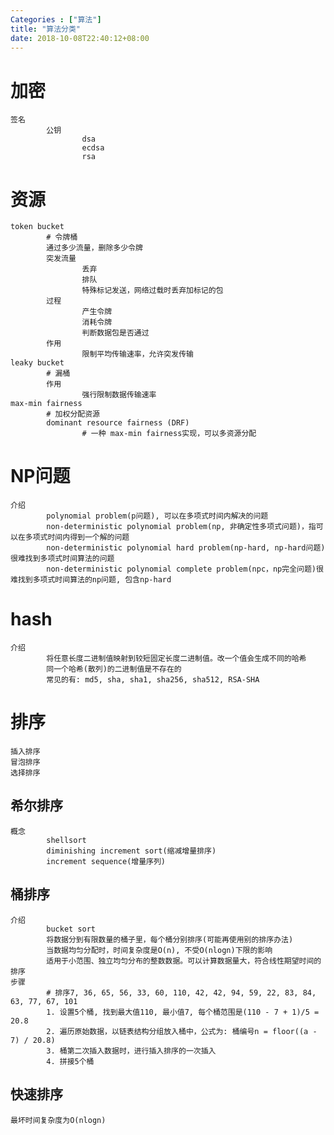 ```yaml
---
Categories : ["算法"]
title: "算法分类"
date: 2018-10-08T22:40:12+08:00
---
```


# 加密

    签名
            公钥
                    dsa
                    ecdsa
                    rsa

# 资源

    token bucket
            # 令牌桶
            通过多少流量，删除多少令牌
            突发流量
                    丢弃
                    排队
                    特殊标记发送，网络过载时丢弃加标记的包
            过程
                    产生令牌
                    消耗令牌
                    判断数据包是否通过
            作用
                    限制平均传输速率，允许突发传输
    leaky bucket
            # 漏桶
            作用
                    强行限制数据传输速率
    max-min fairness
            # 加权分配资源
            dominant resource fairness (DRF)
                    # 一种 max-min fairness实现，可以多资源分配

# NP问题

    介绍
            polynomial problem(p问题), 可以在多项式时间内解决的问题
            non-deterministic polynomial problem(np, 非确定性多项式问题)，指可以在多项式时间内得到一个解的问题
            non-deterministic polynomial hard problem(np-hard, np-hard问题)很难找到多项式时间算法的问题
            non-deterministic polynomial complete problem(npc，np完全问题)很难找到多项式时间算法的np问题, 包含np-hard


# hash

    介绍
            将任意长度二进制值映射到较短固定长度二进制值。改一个值会生成不同的哈希
            同一个哈希(散列)的二进制值是不存在的
            常见的有: md5, sha, sha1, sha256, sha512, RSA-SHA

# 排序

    插入排序
    冒泡排序
    选择排序

## 希尔排序
    概念
            shellsort
            diminishing increment sort(缩减增量排序)
            increment sequence(增量序列)

## 桶排序
    介绍
            bucket sort
            将数据分到有限数量的桶子里，每个桶分别排序(可能再使用别的排序办法)
            当数据均匀分配时，时间复杂度是O(n), 不受O(nlogn)下限的影响
            适用于小范围、独立均匀分布的整数数据。可以计算数据量大，符合线性期望时间的排序
    步骤
            # 排序7, 36, 65, 56, 33, 60, 110, 42, 42, 94, 59, 22, 83, 84, 63, 77, 67, 101
            1. 设置5个桶, 找到最大值110, 最小值7, 每个桶范围是(110 - 7 + 1)/5 = 20.8
            2. 遍历原始数据，以链表结构分组放入桶中，公式为: 桶编号n = floor((a - 7) / 20.8)
            3. 桶第二次插入数据时，进行插入排序的一次插入
            4. 拼接5个桶

## 快速排序
    最坏时间复杂度为O(nlogn)